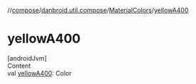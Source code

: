 //[compose](../../../index.md)/[danbroid.util.compose](../index.md)/[MaterialColors](index.md)/[yellowA400](yellow-a400.md)



# yellowA400  
[androidJvm]  
Content  
val [yellowA400](yellow-a400.md): Color  



